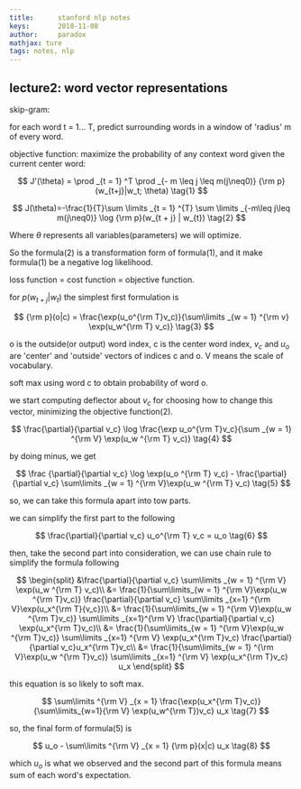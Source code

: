 ```yaml
---
title:      stanford nlp notes
keys:       2018-11-08
author:     paradox
mathjax: ture
tags: notes, nlp
---
```


## lecture2: word vector representations

skip-gram:

for each word t = 1... T, predict surrounding words in a window of 'radius' m of every word.

objective function: maximize the probability of any context word given the current center word:

$$
J'(\theta) = \prod _{t = 1} ^T \prod _{- m \leq j \leq m(j\neq0)} {\rm p}(w_{t+j}|w_t; \theta) \tag{1}
$$

$$
J(\theta)=-\frac{1}{T}\sum \limits _{t = 1} ^{T} \sum \limits _{-m\leq j\leq m(j\neq0)} \log {\rm p}(w_{t + j} | w_{t}) \tag{2}
$$

Where $\theta$ represents all variables(parameters) we will optimize.

So the formula(2) is a transformation form of formula(1), and it make formula(1) be a negative log likelihood. 

loss function = cost function = objective function.

for $p(w_{t+j} |w_{t})$ the simplest first formulation is

$$
{\rm p}(o|c) = \frac{\exp(u_o^{\rm T}v_c)}{\sum\limits _{w = 1} ^{\rm v} \exp(u_w^{\rm T} v_c)} \tag{3}
$$

o is the outside(or output) word index, c is the center word index, $v_c$ and $u_o$ are 'center' and 'outside' vectors of indices c and o. V means the scale of vocabulary.

soft max using word c to obtain probability of word o.

we start computing deflector about $v_c$ for choosing how to change this vector, minimizing the objective function(2). 

$$
\frac{\partial}{\partial v_c} \log \frac{\exp u_o^{\rm T}v_c}{\sum _{w = 1} ^{\rm V} \exp(u_w ^{\rm T} v_c)} \tag{4}
$$

by doing minus, we get

$$
\frac {\partial}{\partial v_c} \log \exp(u_o ^{\rm T} v_c) - \frac{\partial}{\partial v_c} \sum\limits _{w =  1} ^{\rm V}\exp(u_w ^{\rm T} v_c) \tag{5}
$$

so, we can take this formula apart into tow parts.

we can simplify the first part to the following

$$
\frac{\partial}{\partial v_c} u_o^{\rm T} v_c = u_o \tag{6}
$$

then, take the second part into consideration, we can use chain rule to simplify the formula following

$$
\begin{split}
&\frac{\partial}{\partial v_c} \sum\limits _{w = 1} ^{\rm V} \exp(u_w ^{\rm T} v_c)\\
&= \frac{1}{\sum\limits_{w = 1} ^{\rm V}\exp(u_w ^{\rm T}v_c)} \frac{\partial}{\partial v_c}
\sum\limits _{x=1} ^{\rm V}\exp(u_x^{\rm T}{v_c})\\
&= \frac{1}{\sum\limits_{w = 1} ^{\rm V}\exp(u_w ^{\rm T}v_c)} \sum\limits _{x=1}^{\rm V} \frac{\partial}{\partial v_c} \exp(u_x^{\rm T}v_c)\\
&= \frac{1}{\sum\limits_{w = 1} ^{\rm V}\exp(u_w ^{\rm T}v_c)} \sum\limits _{x=1} ^{\rm V} \exp(u_x^{\rm T}v_c) \frac{\partial}{\partial v_c}u_x^{\rm T}v_c\\
&= \frac{1}{\sum\limits_{w = 1} ^{\rm V}\exp(u_w ^{\rm T}v_c)} \sum\limits _{x=1} ^{\rm V} \exp(u_x^{\rm T}v_c) u_x
\end{split}
$$

this equation is so likely to soft max.

$$
\sum\limits ^{\rm V} _{x = 1} \frac{\exp(u_x^{\rm T}v_c)}{\sum\limits_{w=1}{\rm V} \exp(u_w^{\rm T})v_c} u_x \tag{7}
$$

so, the final form of formula(5) is

$$
u_o - \sum\limits ^{\rm V} _{x = 1} {\rm p}(x|c) u_x \tag{8}
$$

which $u_o$ is what we observed and the second part of this formula means sum of each word's expectation.